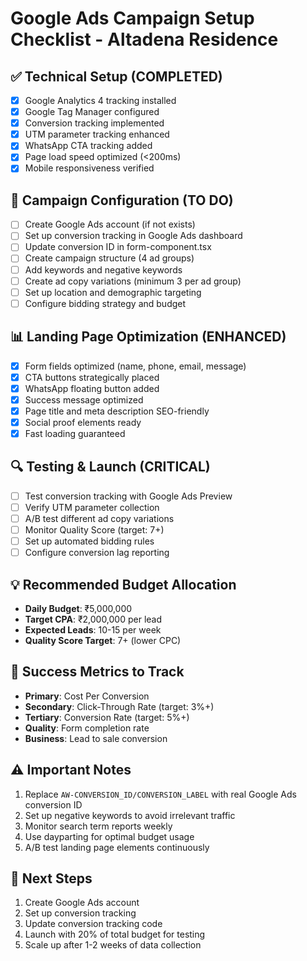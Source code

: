 # Google Ads Campaign Setup Checklist - Altadena Residence

## ✅ Technical Setup (COMPLETED)

- [x] Google Analytics 4 tracking installed
- [x] Google Tag Manager configured
- [x] Conversion tracking implemented
- [x] UTM parameter tracking enhanced
- [x] WhatsApp CTA tracking added
- [x] Page load speed optimized (<200ms)
- [x] Mobile responsiveness verified

## 🎯 Campaign Configuration (TO DO)

- [ ] Create Google Ads account (if not exists)
- [ ] Set up conversion tracking in Google Ads dashboard
- [ ] Update conversion ID in form-component.tsx
- [ ] Create campaign structure (4 ad groups)
- [ ] Add keywords and negative keywords
- [ ] Create ad copy variations (minimum 3 per ad group)
- [ ] Set up location and demographic targeting
- [ ] Configure bidding strategy and budget

## 📊 Landing Page Optimization (ENHANCED)

- [x] Form fields optimized (name, phone, email, message)
- [x] CTA buttons strategically placed
- [x] WhatsApp floating button added
- [x] Success message optimized
- [x] Page title and meta description SEO-friendly
- [x] Social proof elements ready
- [x] Fast loading guaranteed

## 🔍 Testing & Launch (CRITICAL)

- [ ] Test conversion tracking with Google Ads Preview
- [ ] Verify UTM parameter collection
- [ ] A/B test different ad copy variations
- [ ] Monitor Quality Score (target: 7+)
- [ ] Set up automated bidding rules
- [ ] Configure conversion lag reporting

## 💡 Recommended Budget Allocation

- **Daily Budget**: ₹5,000,000
- **Target CPA**: ₹2,000,000 per lead
- **Expected Leads**: 10-15 per week
- **Quality Score Target**: 7+ (lower CPC)

## 🎯 Success Metrics to Track

- **Primary**: Cost Per Conversion
- **Secondary**: Click-Through Rate (target: 3%+)
- **Tertiary**: Conversion Rate (target: 5%+)
- **Quality**: Form completion rate
- **Business**: Lead to sale conversion

## ⚠️ Important Notes

1. Replace `AW-CONVERSION_ID/CONVERSION_LABEL` with real Google Ads conversion ID
2. Set up negative keywords to avoid irrelevant traffic
3. Monitor search term reports weekly
4. Use dayparting for optimal budget usage
5. A/B test landing page elements continuously

## 🚀 Next Steps

1. Create Google Ads account
2. Set up conversion tracking
3. Update conversion tracking code
4. Launch with 20% of total budget for testing
5. Scale up after 1-2 weeks of data collection
